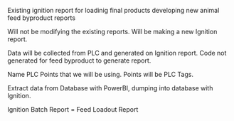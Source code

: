 Existing ignition report for loadinig final products
developing new animal feed byproduct reports

Will not be modifying the existing reports. 
Will be making a new Ignition report.

Data will be collected from PLC and generated on Ignition report. Code not generated for feed byproduct to generate report. 

Name PLC Points that we will be using. Points will be PLC Tags. 

Extract data from Database with PowerBI, dumping into database with Ignition. 

Ignition Batch Report = Feed Loadout Report
